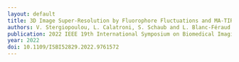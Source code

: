 ```yaml
---
layout: default
title: 3D Image Super-Resolution by Fluorophore Fluctuations and MA-TIRF Microscopy Reconstruction (3D-COL0RME)
authors: V. Stergiopoulou, L. Calatroni, S. Schaub and L. Blanc-Féraud
publication: 2022 IEEE 19th International Symposium on Biomedical Imaging (ISBI)
year: 2022
doi: 10.1109/ISBI52829.2022.9761572
---
```

